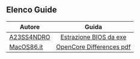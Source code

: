 ## Elenco Guide

| Autore        | Guida        | 
| ------------- |:-------------:|
|  [A23SS4NDRO](https://www.macos86.it/profile/996-a23ss4ndro/) | [Estrazione BIOS da exe](https://macos86.github.io/Estrazione-BIOS-da-exe/)  |           
|  [MacOS86.it](https://www.macos86.it/) | [OpenCore Differences pdf](https://macos86.github.io/Estrazione-BIOS-da-exe/)  |   |  [MacOS86.it](https://www.macos86.it/) | [OpenCore Configurations pdf](http://macos86.it/OpenCore/#/)  |           
        

